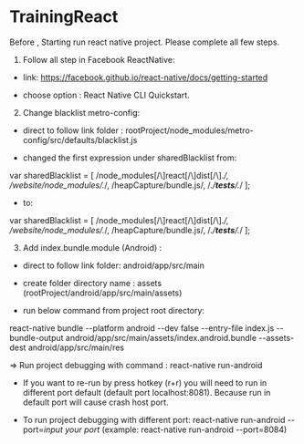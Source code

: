 # TrainingReact
Before , Starting run react native project. Please complete all few steps.

1. Follow all step in Facebook ReactNative:

- link: https://facebook.github.io/react-native/docs/getting-started

- choose option : React Native CLI Quickstart.

2. Change blacklist metro-config:
- direct to follow link folder : rootProject/node_modules/metro-config/src/defaults/blacklist.js

- changed the first expression under sharedBlacklist from:

var sharedBlacklist = [
  /node_modules[/\\]react[/\\]dist[/\\].*/,
  /website\/node_modules\/.*/,
  /heapCapture\/bundle\.js/,
  /.*\/__tests__\/.*/
];

- to:

var sharedBlacklist = [
  /node_modules[\/\\]react[\/\\]dist[\/\\].*/,
  /website\/node_modules\/.*/,
  /heapCapture\/bundle\.js/,
  /.*\/__tests__\/.*/
];

3. Add index.bundle.module (Android) : 
- direct to follow link folder: android/app/src/main

- create folder directory name : assets (rootProject/android/app/src/main/assets)

- run below command from project root directory:

react-native bundle --platform android --dev false --entry-file index.js --bundle-output android/app/src/main/assets/index.android.bundle --assets-dest android/app/src/main/res

=> Run project debugging with command : 
react-native run-android

- If you want to re-run by press hotkey (r+r) you will need to run in different port default (default port localhost:8081). Because run in default port will cause crash host port.

- To run project debugging with different port:
react-native run-android --port=*input your port* (example: react-native run-android --port=8084)
